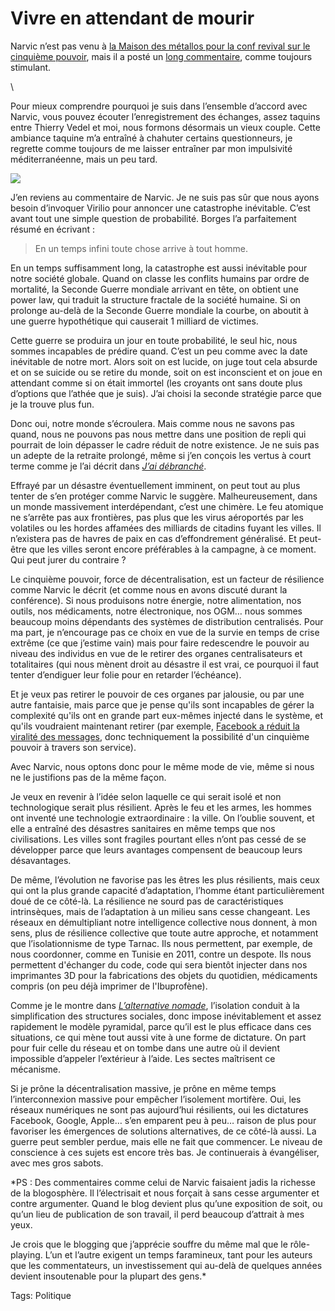 # Vivre en attendant de mourir

Narvic n’est pas venu à [la Maison des métallos pour la conf revival sur le cinquième pouvoir](http://blog.tcrouzet.com/2012/10/29/le-cinquieme-pouvoir-en-stase/), mais il a posté un [long commentaire](http://blog.tcrouzet.com/2012/10/29/le-cinquieme-pouvoir-en-stase/?cid=129900), comme toujours stimulant.

\

Pour mieux comprendre pourquoi je suis dans l’ensemble d’accord avec Narvic, vous pouvez écouter l’enregistrement des échanges, assez taquins entre Thierry Vedel et moi, nous formons désormais un vieux couple. Cette ambiance taquine m’a entraîné à chahuter certains questionneurs, je regrette comme toujours de me laisser entraîner par mon impulsivité méditerranéenne, mais un peu tard.

![](http://blog.tcrouzet.comhttps://tcrouzet.com/images_tc/2012/10/stan.jpg)

J’en reviens au commentaire de Narvic. Je ne suis pas sûr que nous ayons besoin d’invoquer Virilio pour annoncer une catastrophe inévitable. C’est avant tout une simple question de probabilité. Borges l’a parfaitement résumé en écrivant :

> En un temps infini toute chose arrive à tout homme.

En un temps suffisamment long, la catastrophe est aussi inévitable pour notre société globale. Quand on classe les conflits humains par ordre de mortalité, la Seconde Guerre mondiale arrivant en tête, on obtient une power law, qui traduit la structure fractale de la société humaine. Si on prolonge au-delà de la Seconde Guerre mondiale la courbe, on aboutit à une guerre hypothétique qui causerait 1 milliard de victimes.

Cette guerre se produira un jour en toute probabilité, le seul hic, nous sommes incapables de prédire quand. C’est un peu comme avec la date inévitable de notre mort. Alors soit on est lucide, on juge tout cela absurde et on se suicide ou se retire du monde, soit on est inconscient et on joue en attendant comme si on était immortel (les croyants ont sans doute plus d’options que l’athée que je suis). J’ai choisi la seconde stratégie parce que je la trouve plus fun.

Donc oui, notre monde s’écroulera. Mais comme nous ne savons pas quand, nous ne pouvons pas nous mettre dans une position de repli qui pourrait de loin dépasser le cadre réduit de notre existence. Je ne suis pas un adepte de la retraite prolongé, même si j’en conçois les vertus à court terme comme je l’ai décrit dans [*J’ai débranché*](http://blog.tcrouzet.com/jai-debranche/).

Effrayé par un désastre éventuellement imminent, on peut tout au plus tenter de s’en protéger comme Narvic le suggère. Malheureusement, dans un monde massivement interdépendant, c’est une chimère. Le feu atomique ne s’arrête pas aux frontières, pas plus que les virus aéroportés par les volatiles ou les hordes affamées des milliards de citadins fuyant les villes. Il n’existera pas de havres de paix en cas d’effondrement généralisé. Et peut-être que les villes seront encore préférables à la campagne, à ce moment. Qui peut jurer du contraire ?

Le cinquième pouvoir, force de décentralisation, est un facteur de résilience comme Narvic le décrit (et comme nous en avons discuté durant la conférence). Si nous produisons notre énergie, notre alimentation, nos outils, nos médicaments, notre électronique, nos OGM… nous sommes beaucoup moins dépendants des systèmes de distribution centralisés. Pour ma part, je n’encourage pas ce choix en vue de la survie en temps de crise extrême (ce que j’estime vain) mais pour faire redescendre le pouvoir au niveau des individus en vue de le retirer des organes centralisateurs et totalitaires (qui nous mènent droit au désastre il est vrai, ce pourquoi il faut tenter d’endiguer leur folie pour en retarder l’échéance).

Et je veux pas retirer le pouvoir de ces organes par jalousie, ou par une autre fantaisie, mais parce que je pense qu'ils sont incapables de gérer la complexité qu'ils ont en grande part eux-mêmes injecté dans le système, et qu'ils voudraient maintenant retirer (par exemple, [Facebook a réduit la viralité des messages](http://lioneldavoust.com/2012/le-racket-de-facebook-pourquoi-vous-ne-verrez-plus-le-contenu-qui-vous-interesse/), donc techniquement la possibilité d'un cinquième pouvoir à travers son service).

Avec Narvic, nous optons donc pour le même mode de vie, même si nous ne le justifions pas de la même façon.

Je veux en revenir à l’idée selon laquelle ce qui serait isolé et non technologique serait plus résilient. Après le feu et les armes, les hommes ont inventé une technologie extraordinaire : la ville. On l’oublie souvent, et elle a entraîné des désastres sanitaires en même temps que nos civilisations. Les villes sont fragiles pourtant elles n’ont pas cessé de se développer parce que leurs avantages compensent de beaucoup leurs désavantages.

De même, l’évolution ne favorise pas les êtres les plus résilients, mais ceux qui ont la plus grande capacité d’adaptation, l’homme étant particulièrement doué de ce côté-là. La résilience ne sourd pas de caractéristiques intrinsèques, mais de l’adaptation à un milieu sans cesse changeant. Les réseaux en démultipliant notre intelligence collective nous donnent, à mon sens, plus de résilience collective que toute autre approche, et notamment que l’isolationnisme de type Tarnac. Ils nous permettent, par exemple, de nous coordonner, comme en Tunisie en 2011, contre un despote. Ils nous permettent d'échanger du code, code qui sera bientôt injecter dans nos imprimantes 3D pour la fabrications des objets du quotidien, médicaments compris (on peu déjà imprimer de l'Ibuprofène).

Comme je le montre dans [*L’alternative nomade*](http://blog.tcrouzet.com/alternative-nomade/), l’isolation conduit à la simplification des structures sociales, donc impose inévitablement et assez rapidement le modèle pyramidal, parce qu’il est le plus efficace dans ces situations, ce qui mène tout aussi vite à une forme de dictature. On part pour fuir celle du réseau et on tombe dans une autre où il devient impossible d’appeler l’extérieur à l’aide. Les sectes maîtrisent ce mécanisme.

Si je prône la décentralisation massive, je prône en même temps l’interconnexion massive pour empêcher l’isolement mortifère. Oui, les réseaux numériques ne sont pas aujourd’hui résilients, oui les dictatures Facebook, Google, Apple… s’en emparent peu à peu… raison de plus pour favoriser les émergences de solutions alternatives, de ce côté-là aussi. La guerre peut sembler perdue, mais elle ne fait que commencer. Le niveau de conscience à ces sujets est encore très bas. Je continuerais à évangéliser, avec mes gros sabots.

*PS : Des commentaires comme celui de Narvic faisaient jadis la richesse de la blogosphère. Il l’électrisait et nous forçait à sans cesse argumenter et contre argumenter. Quand le blog devient plus qu’une exposition de soit, ou qu’un lieu de publication de son travail, il perd beaucoup d’attrait à mes yeux.

Je crois que le blogging que j’apprécie souffre du même mal que le rôle-playing. L’un et l’autre exigent un temps faramineux, tant pour les auteurs que les commentateurs, un investissement qui au-delà de quelques années devient insoutenable pour la plupart des gens.*

Tags: Politique